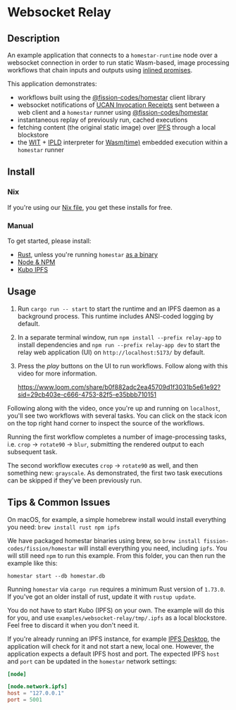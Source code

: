 # Websocket Relay

## Description

An example application that connects to a `homestar-runtime` node
over a websocket connection in order to run static Wasm-based, image
processing workflows that chain inputs and outputs using
[inlined promises][pipelines].

This application demonstrates:

  * workflows built using the
    [@fission-codes/homestar][@fission-codes/homestar] client library
  * websocket notifications of [UCAN Invocation Receipts][spec-receipts] sent
    between a web client and a `homestar` runner using [@fission-codes/homestar][@fission-codes/homestar]
  * instantaneous replay of previously run, cached executions
  * fetching content (the original static image) over [IPFS][ipfs]
    through a local blockstore
  * the [WIT][wit] + [IPLD][ipld] interpreter for
    [Wasm(time)][wasmtime] embedded execution within a `homestar` runner

## Install

### Nix

If you're using our [Nix file](../../flake.nix), you get these installs for free.

### Manual

To get started, please install:

* [Rust][install-rust], unless you're running `homestar` [as a binary][rust-binary]
* [Node & NPM][install-npm]
* [Kubo IPFS][install-ipfs]

## Usage

1. Run `cargo run -- start` to start the runtime and an IPFS daemon as a
   background process. This runtime includes ANSI-coded logging by default.

2. In a separate terminal window, run `npm install --prefix relay-app` to
   install dependencies and `npm run --prefix relay-app dev` to start the
   relay web application (UI) on `http://localhost:5173/` by default.

3. Press the *play* buttons on the UI to run workflows. Follow along with this
   video for more information.

   https://www.loom.com/share/b0f882adc2ea45709d1f3031b5e61e92?sid=29cb403e-c666-4753-82f5-e35bbb710151

Following along with the video, once you're up and running on `localhost`,
you'll see two workflows with several tasks. You can click on the stack icon on
the top right hand corner to inspect the source of the workflows.

Running the first workflow completes a number of image-processing tasks, i.e.
`crop` -> `rotate90` -> `blur`, submitting the rendered output to each
subsequent task.

The second workflow executes `crop` -> `rotate90` as well, and then something
new: `grayscale`. As demonstrated, the first two task executions can be skipped
if they've been previously run.

## Tips & Common Issues

On macOS, for example, a simple homebrew install would install everything you
need: `brew install rust npm ipfs`

We have packaged homestar binaries using brew, so
`brew install fission-codes/fission/homestar` will install everything you need,
including `ipfs`. You will still need `npm` to run this example. From this folder,
you can then run the example like this:

```
homestar start --db homestar.db
```

Running `homestar` via `cargo run` requires a minimum Rust version of
`1.73.0`. If you've got an older install of rust, update it with
`rustup update`.

You do not have to start Kubo (IPFS) on your own. The example will do this
for you, and use `examples/websocket-relay/tmp/.ipfs` as a local blockstore.
Feel free to discard it when you don't need it.

If you're already running an IPFS instance, for example [IPFS Desktop][ipfs-desktop],
the application will check for it and not start a new, local one.
However, the application expects a default IPFS host and port. The expected
IPFS `host` and `port` can be updated in the `homestar` network settings:

``` toml
[node]

[node.network.ipfs]
host = "127.0.0.1"
port = 5001
```

[@fission-codes/homestar]: https://www.npmjs.com/package/@fission-codes/homestar
[install-ipfs]: https://docs.ipfs.tech/install/
[install-npm]: https://docs.npmjs.com/downloading-and-installing-node-js-and-npm
[install-rust]: https://www.rust-lang.org/tools/install
[ipfs]: https://ipfs.tech/
[ipfs-desktop]: https://docs.ipfs.tech/install/ipfs-desktop/
[ipld]: https://ipld.io/
[pipelines]: https://github.com/ucan-wg/invocation#9-pipelines
[rust-binary]: https://doc.rust-lang.org/book/ch01-03-hello-cargo.html#building-for-release
[spec-receipts]: https://github.com/ucan-wg/invocation#8-receipt
[wasmtime]: https://github.com/bytecodealliance/wasmtime
[wit]: https://github.com/WebAssembly/component-model/blob/main/design/mvp/WIT.md
